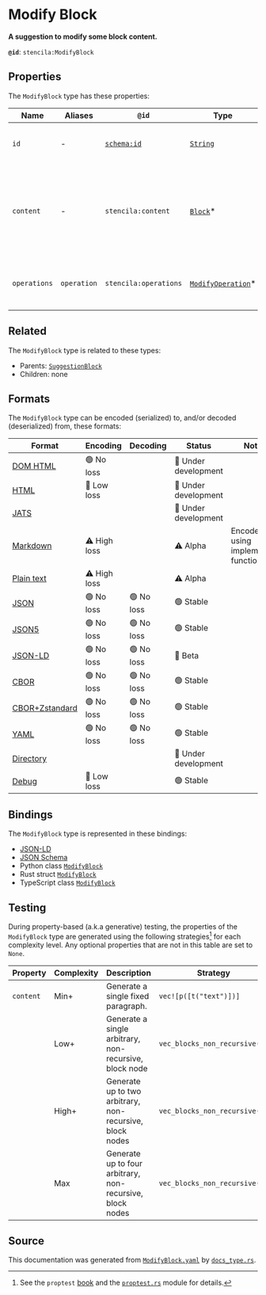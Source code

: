 # Modify Block

**A suggestion to modify some block content.**

**`@id`**: `stencila:ModifyBlock`

## Properties

The `ModifyBlock` type has these properties:

| Name         | Aliases     | `@id`                                | Type                                                                                                                 | Description                                                                   | Inherited from                                                                                                      |
| ------------ | ----------- | ------------------------------------ | -------------------------------------------------------------------------------------------------------------------- | ----------------------------------------------------------------------------- | ------------------------------------------------------------------------------------------------------------------- |
| `id`         | -           | [`schema:id`](https://schema.org/id) | [`String`](https://github.com/stencila/stencila/blob/main/docs/reference/schema/data/string.md)                      | The identifier for this item.                                                 | [`Entity`](https://github.com/stencila/stencila/blob/main/docs/reference/schema/other/entity.md)                    |
| `content`    | -           | `stencila:content`                   | [`Block`](https://github.com/stencila/stencila/blob/main/docs/reference/schema/prose/block.md)*                      | The content that is suggested to be inserted, modified, replaced, or deleted. | [`SuggestionBlock`](https://github.com/stencila/stencila/blob/main/docs/reference/schema/edits/suggestion-block.md) |
| `operations` | `operation` | `stencila:operations`                | [`ModifyOperation`](https://github.com/stencila/stencila/blob/main/docs/reference/schema/edits/modify-operation.md)* | The operations to be applied to the nodes.                                    | -                                                                                                                   |

## Related

The `ModifyBlock` type is related to these types:

- Parents: [`SuggestionBlock`](https://github.com/stencila/stencila/blob/main/docs/reference/schema/edits/suggestion-block.md)
- Children: none

## Formats

The `ModifyBlock` type can be encoded (serialized) to, and/or decoded (deserialized) from, these formats:

| Format                                                                                               | Encoding     | Decoding  | Status              | Notes                              |
| ---------------------------------------------------------------------------------------------------- | ------------ | --------- | ------------------- | ---------------------------------- |
| [DOM HTML](https://github.com/stencila/stencila/blob/main/docs/reference/formats/dom.html.md)        | 🟢 No loss    |           | 🚧 Under development |                                    |
| [HTML](https://github.com/stencila/stencila/blob/main/docs/reference/formats/html.md)                | 🔷 Low loss   |           | 🚧 Under development |                                    |
| [JATS](https://github.com/stencila/stencila/blob/main/docs/reference/formats/jats.md)                |              |           | 🚧 Under development |                                    |
| [Markdown](https://github.com/stencila/stencila/blob/main/docs/reference/formats/markdown.md)        | ⚠️ High loss |           | ⚠️ Alpha            | Encoded using implemented function |
| [Plain text](https://github.com/stencila/stencila/blob/main/docs/reference/formats/text.md)          | ⚠️ High loss |           | ⚠️ Alpha            |                                    |
| [JSON](https://github.com/stencila/stencila/blob/main/docs/reference/formats/json.md)                | 🟢 No loss    | 🟢 No loss | 🟢 Stable            |                                    |
| [JSON5](https://github.com/stencila/stencila/blob/main/docs/reference/formats/json5.md)              | 🟢 No loss    | 🟢 No loss | 🟢 Stable            |                                    |
| [JSON-LD](https://github.com/stencila/stencila/blob/main/docs/reference/formats/jsonld.md)           | 🟢 No loss    | 🟢 No loss | 🔶 Beta              |                                    |
| [CBOR](https://github.com/stencila/stencila/blob/main/docs/reference/formats/cbor.md)                | 🟢 No loss    | 🟢 No loss | 🟢 Stable            |                                    |
| [CBOR+Zstandard](https://github.com/stencila/stencila/blob/main/docs/reference/formats/cbor.zstd.md) | 🟢 No loss    | 🟢 No loss | 🟢 Stable            |                                    |
| [YAML](https://github.com/stencila/stencila/blob/main/docs/reference/formats/yaml.md)                | 🟢 No loss    | 🟢 No loss | 🟢 Stable            |                                    |
| [Directory](https://github.com/stencila/stencila/blob/main/docs/reference/formats/directory.md)      |              |           | 🚧 Under development |                                    |
| [Debug](https://github.com/stencila/stencila/blob/main/docs/reference/formats/debug.md)              | 🔷 Low loss   |           | 🟢 Stable            |                                    |

## Bindings

The `ModifyBlock` type is represented in these bindings:

- [JSON-LD](https://stencila.org/ModifyBlock.jsonld)
- [JSON Schema](https://stencila.org/ModifyBlock.schema.json)
- Python class [`ModifyBlock`](https://github.com/stencila/stencila/blob/main/python/python/stencila/types/modify_block.py)
- Rust struct [`ModifyBlock`](https://github.com/stencila/stencila/blob/main/rust/schema/src/types/modify_block.rs)
- TypeScript class [`ModifyBlock`](https://github.com/stencila/stencila/blob/main/ts/src/types/ModifyBlock.ts)

## Testing

During property-based (a.k.a generative) testing, the properties of the `ModifyBlock` type are generated using the following strategies[^1] for each complexity level. Any optional properties that are not in this table are set to `None`.

| Property  | Complexity | Description                                               | Strategy                      |
| --------- | ---------- | --------------------------------------------------------- | ----------------------------- |
| `content` | Min+       | Generate a single fixed paragraph.                        | `vec![p([t("text")])]`        |
|           | Low+       | Generate a single arbitrary, non-recursive, block node    | `vec_blocks_non_recursive(1)` |
|           | High+      | Generate up to two arbitrary, non-recursive, block nodes  | `vec_blocks_non_recursive(2)` |
|           | Max        | Generate up to four arbitrary, non-recursive, block nodes | `vec_blocks_non_recursive(4)` |

## Source

This documentation was generated from [`ModifyBlock.yaml`](https://github.com/stencila/stencila/blob/main/schema/ModifyBlock.yaml) by [`docs_type.rs`](https://github.com/stencila/stencila/blob/main/rust/schema-gen/src/docs_type.rs).

[^1]: See the `proptest` [book](https://proptest-rs.github.io/proptest/) and the [`proptest.rs`](https://github.com/stencila/stencila/blob/main/rust/schema/src/proptests.rs) module for details.